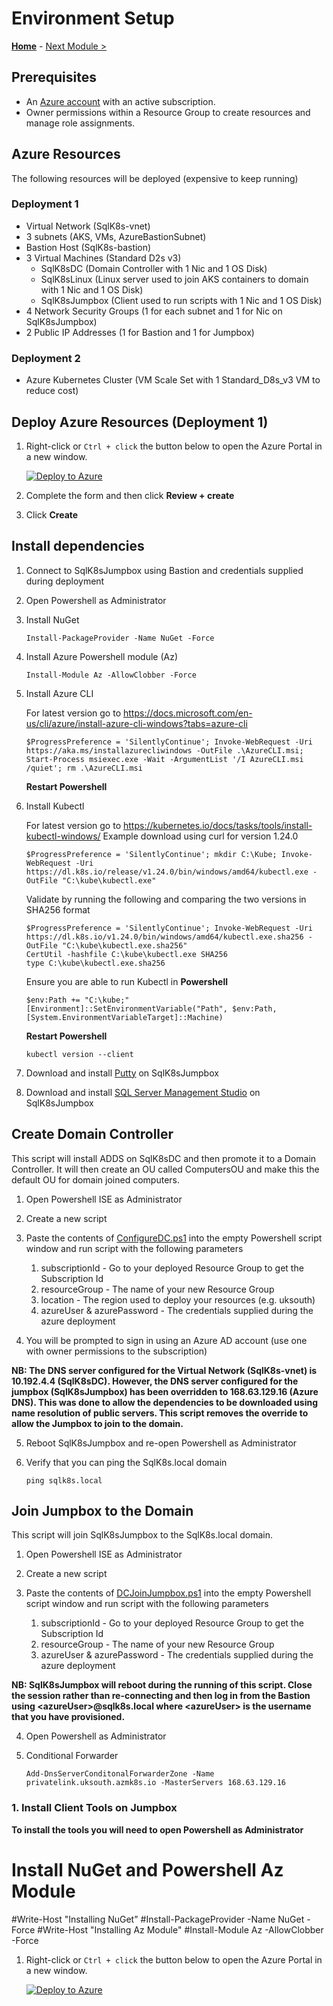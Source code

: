 # Environment Setup

**[Home](../README.md)** - [Next Module >](../modules/kerberos.md)

## Prerequisites

* An [Azure account](https://azure.microsoft.com/free/) with an active subscription.
* Owner permissions within a Resource Group to create resources and manage role assignments.

## Azure Resources

The following resources will be deployed (expensive to keep running)

### Deployment 1

* Virtual Network (SqlK8s-vnet)
* 3 subnets (AKS, VMs, AzureBastionSubnet)
* Bastion Host (SqlK8s-bastion)
* 3 Virtual Machines (Standard D2s v3)
    * SqlK8sDC (Domain Controller with 1 Nic and 1 OS Disk)
    * SqlK8sLinux (Linux server used to join AKS containers to domain with 1 Nic and 1 OS Disk)
    * SqlK8sJumpbox (Client used to run scripts with 1 Nic and 1 OS Disk)
* 4 Network Security Groups (1 for each subnet and 1 for Nic on SqlK8sJumpbox)
* 2 Public IP Addresses (1 for Bastion and 1 for Jumpbox)

### Deployment 2

* Azure Kubernetes Cluster (VM Scale Set with 1 Standard_D8s_v3 VM to reduce cost)

## Deploy Azure Resources (Deployment 1)

1. Right-click or `Ctrl + click` the button below to open the Azure Portal in a new window.

    [![Deploy to Azure](https://aka.ms/deploytoazurebutton)](https://portal.azure.com/#create/Microsoft.Template/uri/https%3A%2F%2Fraw.githubusercontent.com%2FBobbyH49%2FSQLServerk8s%2FVersion1.0%2Ftemplates%2Fsetup.json)

2. Complete the form and then click **Review + create**

3. Click **Create**

## Install dependencies

1. Connect to SqlK8sJumpbox using Bastion and credentials supplied during deployment

2. Open Powershell as Administrator

3. Install NuGet

    ```text
    Install-PackageProvider -Name NuGet -Force
    ```

4. Install Azure Powershell module (Az)

    ```text
    Install-Module Az -AllowClobber -Force
    ```

5.  Install Azure CLI

    For latest version go to https://docs.microsoft.com/en-us/cli/azure/install-azure-cli-windows?tabs=azure-cli

    ```text
    $ProgressPreference = 'SilentlyContinue'; Invoke-WebRequest -Uri https://aka.ms/installazurecliwindows -OutFile .\AzureCLI.msi; Start-Process msiexec.exe -Wait -ArgumentList '/I AzureCLI.msi /quiet'; rm .\AzureCLI.msi
    ```

    **Restart Powershell**

6.  Install Kubectl
    
    For latest version go to https://kubernetes.io/docs/tasks/tools/install-kubectl-windows/
    Example download using curl for version 1.24.0 

    ```text
    $ProgressPreference = 'SilentlyContinue'; mkdir C:\Kube; Invoke-WebRequest -Uri https://dl.k8s.io/release/v1.24.0/bin/windows/amd64/kubectl.exe -OutFile "C:\kube\kubectl.exe"
    ```

    Validate by running the following and comparing the two versions in SHA256 format

    ```text
    $ProgressPreference = 'SilentlyContinue'; Invoke-WebRequest -Uri https://dl.k8s.io/v1.24.0/bin/windows/amd64/kubectl.exe.sha256 -OutFile "C:\kube\kubectl.exe.sha256"
    CertUtil -hashfile C:\kube\kubectl.exe SHA256
    type C:\kube\kubectl.exe.sha256
    ```

    Ensure you are able to run Kubectl in **Powershell**

    ```text
    $env:Path += "C:\kube;"
    [Environment]::SetEnvironmentVariable("Path", $env:Path, [System.EnvironmentVariableTarget]::Machine)
    ```

    **Restart Powershell**

    ```text
    kubectl version --client
    ```

7. Download and install [Putty](https://putty.org/) on SqlK8sJumpbox

8. Download and install [SQL Server Management Studio](https://learn.microsoft.com/en-us/sql/ssms/download-sql-server-management-studio-ssms?view=sql-server-ver16) on SqlK8sJumpbox

## Create Domain Controller

This script will install ADDS on SqlK8sDC and then promote it to a Domain Controller.  It will then create an OU called ComputersOU and make this the default OU for domain joined computers.

1. Open Powershell ISE as Administrator

2. Create a new script

3. Paste the contents of [ConfigureDC.ps1](https://raw.githubusercontent.com/BobbyH49/SQLServerk8s/Version1.0/scripts/ConfigureDC.ps1) into the empty Powershell script window and run script with the following parameters
    1. subscriptionId - Go to your deployed Resource Group to get the Subscription Id
    2. resourceGroup - The name of your new Resource Group
    3. location - The region used to deploy your resources (e.g. uksouth)
    4. azureUser & azurePassword - The credentials supplied during the azure deployment

4. You will be prompted to sign in using an Azure AD account (use one with owner permissions to the subscription)

**NB: The DNS server configured for the Virtual Network (SqlK8s-vnet) is 10.192.4.4 (SqlK8sDC).  However, the DNS server configured for the jumpbox (SqlK8sJumpbox) has been overridden to 168.63.129.16 (Azure DNS).  This was done to allow the dependencies to be downloaded using name resolution of public servers.  This script removes the override to allow the Jumpbox to join to the domain.**

5. Reboot SqlK8sJumpbox and re-open Powershell as Administrator

6. Verify that you can ping the SqlK8s.local domain

    ```text
    ping sqlk8s.local
    ```

## Join Jumpbox to the Domain

This script will join SqlK8sJumpbox to the SqlK8s.local domain.

1. Open Powershell ISE as Administrator

2. Create a new script

3. Paste the contents of [DCJoinJumpbox.ps1](https://raw.githubusercontent.com/BobbyH49/SQLServerk8s/Version1.0/scripts/DCJoinJumpbox.ps1) into the empty Powershell script window and run script with the following parameters
    1. subscriptionId - Go to your deployed Resource Group to get the Subscription Id
    2. resourceGroup - The name of your new Resource Group
    3. azureUser & azurePassword - The credentials supplied during the azure deployment

**NB: SqlK8sJumpbox will reboot during the running of this script.  Close the session rather than re-connecting and then log in from the Bastion using \<azureUser\>@sqlk8s.local where \<azureUser\> is the username that you have provisioned.**

4. Open Powershell as Administrator

5. Conditional Forwarder

    ```text
    Add-DnsServerConditonalForwarderZone -Name privatelink.uksouth.azmk8s.io -MasterServers 168.63.129.16
    ```



### 1.  Install Client Tools on Jumpbox

**To install the tools you will need to open Powershell as Administrator**

# Install NuGet and Powershell Az Module
#Write-Host "Installing NuGet"
#Install-PackageProvider -Name NuGet -Force
#Write-Host "Installing Az Module"
#Install-Module Az -AllowClobber -Force

1. Right-click or `Ctrl + click` the button below to open the Azure Portal in a new window.

    [![Deploy to Azure](https://aka.ms/deploytoazurebutton)](https://portal.azure.com/#create/Microsoft.Template/uri/https%3A%2F%2Fraw.githubusercontent.com%2FBobbyH49%2FSQLServerk8s%2FVersion1.0%2Ftemplates%2Faks.json)